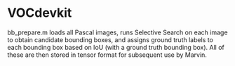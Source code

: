 # VOCdevkit

bb_prepare.m loads all Pascal images, runs Selective Search on each image to obtain candidate bounding boxes, and assigns ground truth labels to each bounding box based on IoU (with a ground truth bounding box). All of these are then stored in tensor format for subsequent use by Marvin.
